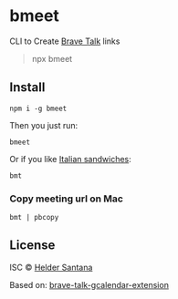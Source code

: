 # bmeet

CLI to Create [Brave Talk](https://talk.brave.com/) links

> npx bmeet

## Install

```cli
npm i -g bmeet
```

Then you just run:

```cli
bmeet
```

Or if you like [Italian sandwiches](https://search.brave.com/search?q=italian+bmt&source=web):

```cli
bmt
```

### Copy meeting url on Mac

```cli
bmt | pbcopy
```

## License

ISC © [Helder Santana](https://github.com/heldr)

Based on: [brave-talk-gcalendar-extension](https://github.com/brave/brave-talk-gcalendar-extension)
